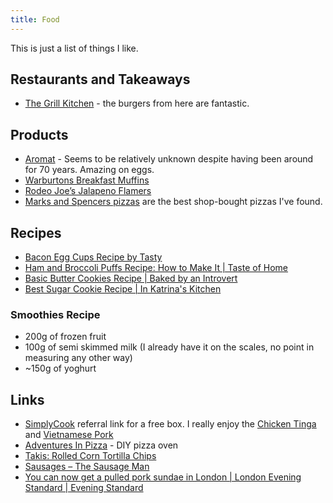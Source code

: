 ```yaml
---
title: Food
---
```


This is just a list of things I like.

## Restaurants and Takeaways

- [The Grill Kitchen](https://www.thegrillkitchen.co.uk/) - the burgers from here are fantastic.

## Products

- [Aromat](https://en.wikipedia.org/wiki/Aromat) - Seems to be relatively unknown despite having been around for 70 years. Amazing on eggs.
- [Warburtons Breakfast Muffins](https://www.warburtons.co.uk/products/pancakes-potato-cakes-and-muffins/4-toasting-muffins/)
- [Rodeo Joe’s Jalapeno Flamers](https://www.costco.com.au/Business-Delivery/Rodeo-Joes-Jalapeno-Flamers-12kg/p/35144_BD#:~:text=Rodeo%20Joe's%20Jalapeno%20Flamers%20%2D%20Green,Suitable%20for%20Lacto%2Dovo%20Vegetarians.)
- [Marks and Spencers pizzas](https://www.marksandspencer.com/c/food-to-order/adventures-in-food/stonebaked-pizza) are the best shop-bought pizzas I've found.

## Recipes

- [Bacon Egg Cups Recipe by Tasty](https://tasty.co/recipe/bacon-egg-cups)
- [Ham and Broccoli Puffs Recipe: How to Make It | Taste of Home](https://www.tasteofhome.com/recipes/ham-and-broccoli-puffs/)
- [Basic Butter Cookies Recipe | Baked by an Introvert](https://www.bakedbyanintrovert.com/basic-butter-cookies/)
- [Best Sugar Cookie Recipe | In Katrina's Kitchen](https://www.inkatrinaskitchen.com/best-sugar-cookie-recipe-ever/)

### Smoothies Recipe

- 200g of frozen fruit
- 100g of semi skimmed milk (I already have it on the scales, no point in measuring any other way)
- ~150g of yoghurt

## Links

- [SimplyCook](https://www.simplycook.com/invite/EH0Q2K) referral link for a free box. I really enjoy the [Chicken Tinga](https://www.simplycook.com/recipes/chicken-tinga-for-2) and [Vietnamese Pork](https://www.simplycook.com/recipes/vietnamese-pork-for-2)
- [Adventures In Pizza](https://stephenradford.me/adventures-in-pizza/) - DIY pizza oven
- [Takis: Rolled Corn Tortilla Chips](https://barcel-usa.com/takis)
- [⁣Sausages – The Sausage Man](https://sausageman.co.uk/product-category/sausages)
- [You can now get a pulled pork sundae in London | London Evening Standard | Evening Standard](https://www.standard.co.uk/reveller/restaurants/you-can-now-get-pulled-pork-sundae-in-london-a3223491.html)
